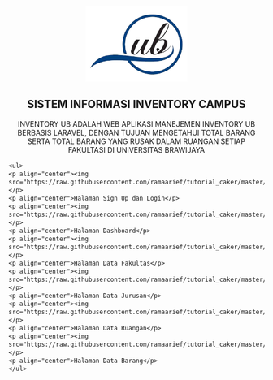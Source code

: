 <p align="center"><img src="https://raw.githubusercontent.com/ramaarief/tutorial_caker/master/icon.png" width="200"></p>

<h2 align="center">SISTEM INFORMASI INVENTORY CAMPUS</h2>
<p align="center">INVENTORY UB ADALAH WEB APLIKASI MANEJEMEN INVENTORY UB BERBASIS LARAVEL, DENGAN TUJUAN MENGETAHUI TOTAL BARANG SERTA TOTAL BARANG YANG RUSAK DALAM RUANGAN SETIAP FAKULTASI DI UNIVERSITAS BRAWIJAYA</p>

    <ul>
    <p align="center"><img src="https://raw.githubusercontent.com/ramaarief/tutorial_caker/master/1.PNG"></p>
    <p align="center">Halaman Sign Up dan Login</p>
    <p align="center"><img src="https://raw.githubusercontent.com/ramaarief/tutorial_caker/master/6.PNG"></p>
    <p align="center">Halaman Dashboard</p>
    <p align="center"><img src="https://raw.githubusercontent.com/ramaarief/tutorial_caker/master/7.PNG"></p>
	<p align="center">Halaman Data Fakultas</p>
    <p align="center"><img src="https://raw.githubusercontent.com/ramaarief/tutorial_caker/master/8.PNG"></p>
	<p align="center">Halaman Data Jurusan</p>
    <p align="center"><img src="https://raw.githubusercontent.com/ramaarief/tutorial_caker/master/9.PNG"></p>
	<p align="center">Halaman Data Ruangan</p>
    <p align="center"><img src="https://raw.githubusercontent.com/ramaarief/tutorial_caker/master/10.PNG"></p>
	<p align="center">Halaman Data Barang</p>
	</ul>
